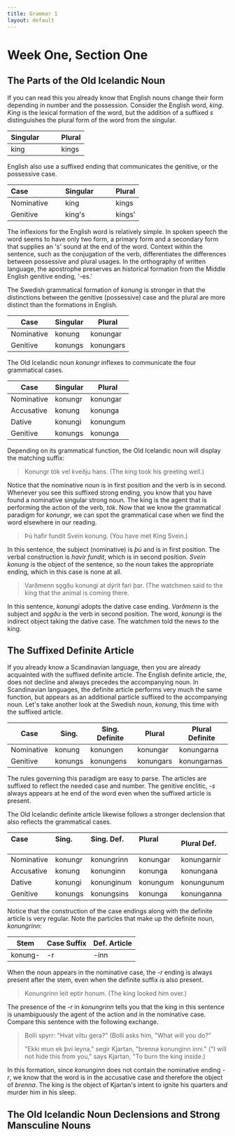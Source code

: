 ```yaml
---
title: Grammar 1
layout: default
---
```


# Week One, Section One

## The Parts of the Old Icelandic Noun

If you can read this you already know that English nouns change their form depending in number and the possession. Consider the English word, _king_. _King_ is the lexical formation of the word, but the addition of a suffixed _s_ distinguishes the plural form of the word from the singular.

| Singular  &nbsp; &nbsp; &nbsp; &nbsp; | Plural |
|---------|--------|
| king    | kings  |

English also use a suffixed ending that communicates the genitive, or the possessive case.

| Case &nbsp; &nbsp; &nbsp; &nbsp; &nbsp; &nbsp; &nbsp; &nbsp; | Singular &nbsp; &nbsp; &nbsp; &nbsp; | Plural |
|:-----------------|:----------|:--------|
| Nominative | king | kings  |
| Genitive | king's | kings' |

The inflexions for the English word is relatively simple. In spoken speech the word seems to have only two form, a primary form and a secondary form that supplies an 's' sound at the end of the word. Context within the sentence, such as the conjugation of the verb, differentiates the differences between possessive and plural usages. In the orthography of written language, the apostrophe preserves an historical formation from the Middle English genitive ending, '-es.'

The Swedish grammatical formation of _konung_ is stronger in that the distinctions between the genitive (possessive) case and the plural are more distinct than the formations in English. 

Case | Singular | Plural
-----------------|----------|--------
Nominative       | konung   | konungar
Genitive	 | konungs  | konungars

The Old Icelandic noun _konungr_ inflexes to communicate the four grammatical cases. 

Case | Singular | Plural
-----------------|----------|--------
Nominative       | konungr  | konungar
Accusative	 | konung   | konunga
Dative           | konungi  | konungum
Genitive         | konungs  | konunga

Depending on its grammatical function, the Old Icelandic noun will display the matching suffix:

>Konungr tók vel kveðju hans. (The king took his greeting well.)

Notice that the nominative noun is in first position and the verb is in second. Whenever you see this suffixed strong ending, you know that you have found a nominative singular strong noun. The king is the agent that is performing the action of the verb, _tók_. Now that we know the grammatical paradigm for _konungr_, we can spot the grammatical case when we find the word elsewhere in our reading. 

>Þú hafir fundit Svein konung. (You have met King Svein.)

In this sentence, the subject (nominative) is _þú_ and is in first position. The verbal construction is _havir fundit_, which is in second position. _Svein konung_ is the object of the sentence, so the noun takes the appropriate ending, which in this case is none at all.

>Varðmenn sǫgðu konungi at dýrit fari þar. (The watchmen said to the king that the animal is coming there.

In this sentence, _konungi_ adopts the dative case ending. _Varðmenn_ is the subject and _sǫgðu_ is the verb in second position. The word, _konungi_ is the indirect object taking the dative case. The watchmen told the news _to_ the king.

## The Suffixed Definite Article

If you already know a Scandinavian language, then you are already acquainted with the suffixed definite article. The English definite article, _the_, does not decline and always precedes the accompanying noun. In Scandinavian languages, the definite article performs very much the same function, but appears as an additional particle suffixed to the accompanying noun. Let's take another look at the Swedish noun, _konung_, this time with the suffixed article.

Case | Sing.    | Sing. Definite | Plural   | Plural Definite
-----------------|----------|----------------|----------|----------------
Nominative       | konung   | konungen       | konungar | konungarna
Genitive	 | konungs  | konungens      | konungars| konungarnas

The rules governing this paradigm are easy to parse. The articles are suffixed to reflect the needed case and number. The genitive enclitic, _-s_ always appears at he end of the word even when the suffixed article is present.

The Old Icelandic definite article likewise follows a stronger declension that also reflects the grammatical cases. 

| Case &nbsp; &nbsp; &nbsp; &nbsp; &nbsp; &nbsp; &nbsp; &nbsp; | Sing. &nbsp; &nbsp; &nbsp; &nbsp; &nbsp; &nbsp; &nbsp; &nbsp; | Sing. Def. &nbsp; &nbsp; &nbsp; &nbsp; &nbsp; &nbsp; &nbsp; &nbsp; | Plural &nbsp; &nbsp; &nbsp; &nbsp; &nbsp; &nbsp; &nbsp; &nbsp; | Plural Def.|
|:------------------|:----------|:------------|:----------|:-------------|
| Nominative       | konungr  | konungrinn | konungar | konungarnir |
| Accusative	   | konung   | konunginn  | konunga  | konungana   |
| Dative           | konungi  | konunginum | konungum | konungunum  |
| Genitive         | konungs  | konungsins | konunga  | konunganna  |

Notice that the construction of the case endings along with the definite article is very regular. Note the particles that make up the definite noun, _konungrinn_:

Stem    | Case Suffix | Def. Article 
--------|-------------|--------------
konung- | -r          | -inn

When the noun appears in the nominative case, the _-r_ ending is always present after the stem, even when the definite suffix is also present.

>Konungrinn leit eptir honum. (The king looked him over.)

The presence of the _-r_ in _konungrinn_ tells you that the king in this sentence is unambiguously the agent of the action and in the nominative case. Compare this sentence with the following exchange. 

>Bolli spyrr: "Hvat viltu gera?" (Bolli asks him, "What will you do?"
>
>"Ekki mun ek því leyna," segir Kjartan, "brenna konunginn inni." ("I will not hide this from you," says Kjartan, "To burn the king inside.)

In this formation, since _konunginn_ does not contain the nominative ending _-r_, we know that the word is in the accusative case and therefore the object of _brenna_. The king is the object of Kjartan's intent to ignite his quarters and murder him in his sleep.

## The Old Icelandic Noun Declensions and Strong Mansculine Nouns
